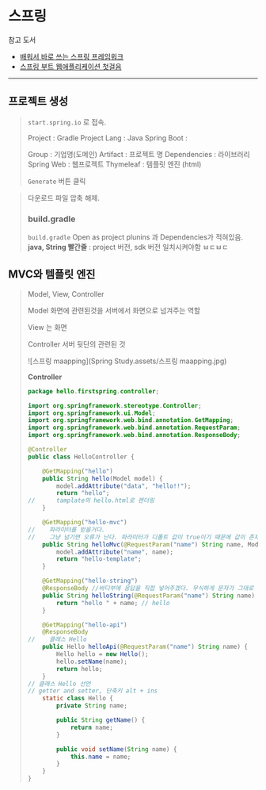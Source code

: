 # 스프링

참고 도서

- [배워서 바로 쓰는 스프링 프레임워크](https://ssafy2.dkyobobook.co.kr/content/contentView.ink)
- [스프링 부트 웹애플리케이션 첫걸음](https://ssafy2.dkyobobook.co.kr/content/contentView.ink)

---

## 프로젝트 생성

> `start.spring.io` 로 접속.
>
> Project : Gradle Project
> Lang : Java
> Spring Boot : 
>
> Group : 기업명(도메인)
> Artifact : 프로젝트 명
> Dependencies : 라이브러리
> 	Spring Web : 웹프로젝트
> 	Thymeleaf : 템플릿 엔진 (html)
>
> `Generate` 버튼 클릭

> 다운로드 파일 압축 해제.
>
> ### build.gradle
>
> `build.gradle` Open as project
> plunins 과 Dependencies가 적혀있음.
> **java, String 빨간줄** : project 버전, sdk 버전 일치시켜야함 ㅂㄷㅂㄷ

## MVC와 템플릿 엔진

> Model, View, Controller
>
> Model 화면에 관련된것을 서버에서 화면으로 넘겨주는 역할
>
> View 는 화면
>
> Controller 서버 뒷단의 관련된 것
>
> 
>
> ![스프링 maapping](Spring Study.assets/스프링 maapping.jpg)
>
> **Controller**
>
> ```java
> package hello.firstspring.controller;
> 
> import org.springframework.stereotype.Controller;
> import org.springframework.ui.Model;
> import org.springframework.web.bind.annotation.GetMapping;
> import org.springframework.web.bind.annotation.RequestParam;
> import org.springframework.web.bind.annotation.ResponseBody;
> 
> @Controller
> public class HelloController {
> 
>     @GetMapping("hello")
>     public String hello(Model model) {
>         model.addAttribute("data", "hello!!");
>         return "hello";
> //      tamplate의 hello.html로 렌더링
>     }
> 
>     @GetMapping("hello-mvc")
> //    파라미터를 받을거다.
> //    그냥 넘기면 오류가 난다. 파라미터가 디폴트 값이 true이기 때문에 값이 존재해야함.
>     public String helloMvc(@RequestParam("name") String name, Model model) {
>         model.addAttribute("name", name);
>         return "hello-template";
>     }
> 
>     @GetMapping("hello-string")
>     @ResponseBody //바디부에 응답을 직접 넣어주겠다. 무식하게 문자가 그대로 내려간다. view가 없음.
>     public String helloString(@RequestParam("name") String name) {
>         return "hello " + name; // hello
>     }
> 
>     @GetMapping("hello-api")
>     @ResponseBody
> //    클래스 Hello
>     public Hello helloApi(@RequestParam("name") String name) {
>         Hello hello = new Hello();
>         hello.setName(name);
>         return hello;
>     }
> // 클래스 Hello 선언
> // getter and setter, 단축키 alt + ins
>     static class Hello {
>         private String name;
> 
>         public String getName() {
>             return name;
>         }
> 
>         public void setName(String name) {
>             this.name = name;
>         }
>     }
> }
> ```
>
> 

